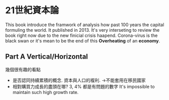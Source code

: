 # 21世紀資本論
 This book introduce the framwork of analysis how past 100 years the capital formuling the world.
 It published in 2013. It's very interseting  to review the book right now due to the new finicial crisis haapend. Corona-virus is the black swan or it's mean to be the end of this **Overheating** of an **economy**.
 
 ## Part A Vertical/Horizontal 
 幾個很有趣的看點
- 是否認同持續累積的概念. 資本與人口的複利. ->不能套用在移民國家
- 相對購買力成長的盡頭在哪? 3, 4% 都是有問題的數字 It's impossible to maintain such high growth rate.
<!--stackedit_data:
eyJoaXN0b3J5IjpbMTg1MTQwMTI1NSw0NjYxOTIyMDddfQ==
-->